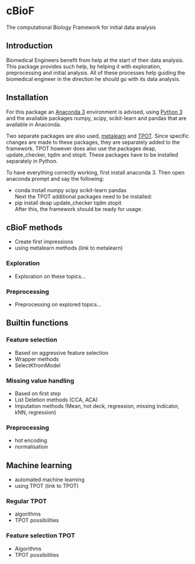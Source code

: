 # cBioF
The computational Biology Framework for initial data analysis

## Introduction
Biomedical Engineers benefit from help at the start of their data analysis. This package provides such help, by helping it with exploration, preprocessing and initial analysis. All of these processes help guiding the biomedical engineer in the direction he should go with its data analysis.

## Installation
For this package an [Anaconda 3](https://www.anaconda.com/download/) environment is advised, using [Python 3](https://www.python.org/downloads/) and the available packages numpy, scipy, scikit-learn and pandas that are available in Anaconda.

Two separate packages are also used, [metalearn](https://github.com/byu-dml/metalearn) and [TPOT](https://github.com/EpistasisLab/tpot). Since specific changes are made to these packages, they are separately added to the framework. TPOT however does also use the packages deap, update_checker, tqdm and stopit. These packages have to be installed separately in Python.

To have everything correctly working, first install anaconda 3. Then open anaconda prompt and say the following:
- conda install numpy scipy scikit-learn pandas<br />
Next the TPOT additional packages need to be installed:
- pip install deap update_checker tqdm stopit<br />
After this, the framework should be ready for usage.

## cBioF methods

- Create first impressions
- using metalearn methods (link to metalearn)

### Exploration
- Exploration on these topics...

### Preprocessing
- Preprocessing on explored topics...

## Builtin functions

### Feature selection
- Based on aggressive feature selection
- Wrapper methods
- SelectKfromModel

### Missing value handling
- Based on first step
- List Deletion methods (CCA, ACA)
- Imputation methods (Mean, hot deck, regression, missing indicator, kNN, regression)

### Preprocessing
- hot encoding
- normalisation

## Machine learning

- automated machine learning
- using TPOT (link to TPOT)

### Regular TPOT
- algorithms
- TPOT possibilities

### Feature selection TPOT
- Algorithms
- TPOT possibilities
